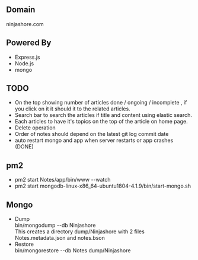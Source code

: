 ## Domain 
  ninjashore.com

## Powered By
 * Express.js
 * Node.js
 * mongo

## TODO
 * On the top showing number of articles done / ongoing / incomplete , if you click on it it should it to the related articles.
 * Search bar to search the articles if title and content using elastic search.
 * Each articles to have it's topics on the top of the article on home page.
 * Delete operation
 * Order of notes should depend on the latest git log commit date
 * auto restart mongo and app when server restarts or app crashes (DONE)

## pm2
 * pm2 start Notes/app/bin/www --watch
 * pm2 start mongodb-linux-x86_64-ubuntu1804-4.1.9/bin/start-mongo.sh 
 
 ## Mongo
  * Dump  
    bin/mongodump --db Ninjashore  
    This creates a directory dump/Ninjashore with 2 files Notes.metadata.json and notes.bson
  * Restore    
    bin/mongorestore --db Notes dump/Ninjashore
